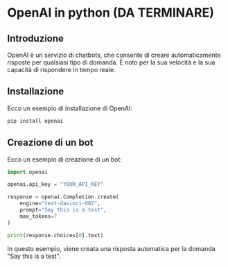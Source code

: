 # OpenAI in python (DA TERMINARE)

## Introduzione

OpenAI è un servizio di chatbots, che consente di creare automaticamente risposte per qualsiasi tipo di domanda. È noto per la sua velocità e la sua capacità di rispondere in tempo reale.

## Installazione

Ecco un esempio di installazione di OpenAI:

```bash
pip install openai
```

## Creazione di un bot

Ecco un esempio di creazione di un bot:

```python
import openai

openai.api_key = "YOUR_API_KEY"

response = openai.Completion.create(
    engine="text-davinci-002",
    prompt="Say this is a test",
    max_tokens=7
)

print(response.choices[0].text)
```

In questo esempio, viene creata una risposta automatica per la domanda "Say this is a test".
